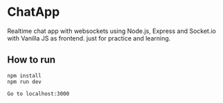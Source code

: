 #  ChatApp
Realtime chat app with websockets using Node.js, Express and Socket.io with Vanilla JS as frontend.
just for practice and learning.
## How to run
```
npm install
npm run dev

Go to localhost:3000
```

